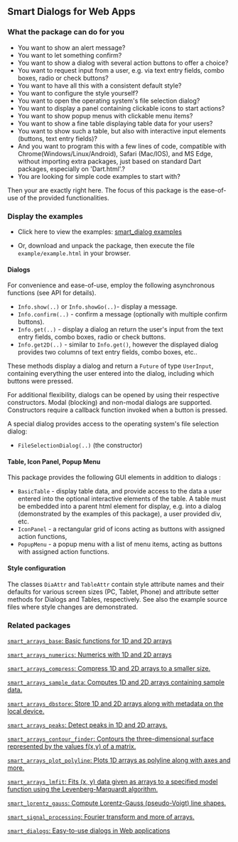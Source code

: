 ## Smart Dialogs for Web Apps


### What the package can do for you
- You want to show an alert message?
- You want to let something confirm?
- You want to show a dialog with several action buttons to offer a choice?
- You want to request input from a user, e.g. via text entry fields, combo boxes, radio or check buttons?
- You want to have all this with a consistent default style?
- You want to configure the style yourself?
- You want to open the operating system's file selection dialog?
- You want to display a panel containing clickable icons to start actions?
- You want to show popup menus with clickable menu items?
- You want to show a fine table displaying table data for your users?
- You want to show such a table, but also with interactive input elements (buttons, text entry fields)?
- And you want to program this with a few lines of code, compatible with Chrome(Windows/Linux/Android), Safari (Mac/IOS), and MS Edge, without importing extra packages, just based on standard Dart packages, especially on 'Dart.html'.?
- You are looking for simple code examples to start with?

Then your are exactly right here. The focus of this package is the ease-of-use of the provided functionalities.

### Display the examples
- Click here to view the examples:
 [smart_dialog examples](https://timmaffett.github.io/smart_packages/smart_dialogs/example.html)
 
 - Or, download and unpack the package, then execute the file `example/example.html` in your browser.

#### Dialogs
For convenience and ease-of-use, employ the following asynchronous functions (see API for details).

- `Info.show(..)` or `Info.showGo(..)`- display a message.
- `Info.confirm(..)` - confirm a message (optionally with multiple confirm buttons).
- `Info.get(..)` - display a dialog an return the user's input from the text entry fields, combo boxes, radio or check buttons.
- `Info.get2D(..)` - similar to `Info.get()`, however the displayed dialog provides two columns of text entry fields, combo boxes, etc..

These methods display a dialog and return a `Future` of type `UserInput`, containing everything the user entered into the dialog, including which buttons were pressed.

For additional flexibility, dialogs can be opened by using their respective constructors. Modal (blocking) and non-modal dialogs are supported. Constructors require a callback function invoked when a button is pressed.

A special dialog provides access to the operating system's file selection dialog:
- `FileSelectionDialog(..)` (the constructor)

#### Table, Icon Panel, Popup Menu
This package provides the following GUI elements in addition to dialogs :

- `BasicTable` - display table data, and provide access to the data a user entered into the optional interactive elements of the table. A table must be embedded into a parent html element for display, e.g. into a dialog (demonstrated by the examples of this package), a user provided div, etc.
- `IconPanel` - a rectangular grid of icons acting as buttons with assigned action functions,
- `PopupMenu` - a popup menu with a list of menu items, acting as buttons with assigned action functions.

#### Style configuration
The classes `DiaAttr` and `TableAttr` contain style attribute names and their defaults for various screen sizes (PC, Tablet, Phone) and attribute setter methods for Dialogs and Tables, respectively. See also the example source files where style changes are demonstrated. 


### Related packages

[`smart_arrays_base`: Basic functions for 1D and 2D arrays]( https://pub.dartlang.org/packages/smart_arrays_base)

[`smart_arrays_numerics`: Numerics with 1D and 2D arrays]( https://pub.dartlang.org/packages/smart_arrays_numerics)

[`smart_arrays_compress`: Compress 1D and 2D arrays to a smaller size.]( https://pub.dartlang.org/packages/smart_arrays_compress)

[`smart_arrays_sample_data`: Computes 1D and 2D arrays containing sample data.]( https://pub.dartlang.org/packages/smart_arrays_sample_data)

[`smart_arrays_dbstore`: Store 1D and 2D arrays along with metadata on the local device.]( https://pub.dartlang.org/packages/smart_arrays_dbstore)

[`smart_arrays_peaks`: Detect peaks in 1D and 2D arrays.]( https://pub.dartlang.org/packages/smart_arrays_peaks)

[`smart_arrays_contour_finder`: Contours the three-dimensional surface represented by the values f(x,y) of a matrix.]( https://pub.dartlang.org/packages/smart_arrays_contour_finder)

[`smart_arrays_plot_polyline`: Plots 1D arrays as polyline along with axes and more.]( https://pub.dartlang.org/packages/smart_arrays_plot_polyline)

[`smart_arrays_lmfit`: Fits (x, y) data given as arrays to a specified model function using the  Levenberg-Marquardt algorithm.]( https://pub.dartlang.org/packages/smart_arrays_lmfit)

[`smart_lorentz_gauss`: Compute Lorentz-Gauss (pseudo-Voigt) line shapes.]( https://pub.dartlang.org/packages/smart_lorentz_gauss)

[`smart_signal_processing`: Fourier transform and more of arrays.]( https://pub.dartlang.org/packages/smart_signal_processing)

[`smart_dialogs`: Easy-to-use dialogs in Web applications]( https://pub.dartlang.org/packages/smart_dialogs)




